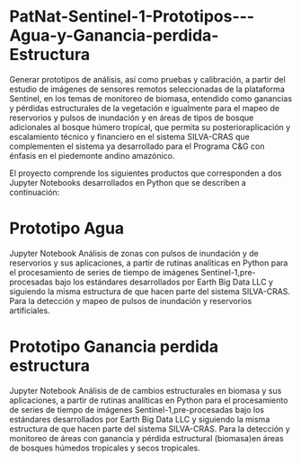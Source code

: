 # PatNat-Sentinel-1-Prototipos---Agua-y-Ganancia-perdida-Estructura
Generar  prototipos  de  análisis,  así  como  pruebas  y  calibración,  a  partir  del  estudio  de imágenes  de  sensores remotos  seleccionadas  de  la  plataforma  Sentinel,  en  los temas  de  monitoreo  de  biomasa,  entendido  como ganancias  y  pérdidas  estructurales  de  la  vegetación  e  igualmente  para  el  mapeo  de  reservorios  y  pulsos  de inundación  y  en  áreas  de  tipos  de  bosque  adicionales  al  bosque  húmero  tropical,  que  permita  su  posterioraplicación  y  escalamiento  técnico  y  financiero  en  el  sistema  SILVA-CRAS  que  complementen  el  sistema  ya desarrollado para el Programa C&amp;G con énfasis en el piedemonte andino amazónico.

El proyecto comprende los siguientes productos que corresponden a dos Jupyter Notebooks desarrollados en Python que se describen a continuación: 

# Prototipo Agua

Jupyter Notebook Análisis de zonas con pulsos de inundación y de reservorios y sus aplicaciones, a partir de rutinas analíticas en Python para el procesamiento de series de tiempo de imágenes Sentinel-1,pre-procesadas bajo los estándares desarrollados por Earth Big Data  LLC y siguiendo la misma estructura de que hacen parte del sistema SILVA-CRAS. Para la detección y mapeo de pulsos de inundación y reservorios artificiales.

# Prototipo Ganancia perdida estructura

Jupyter Notebook Análisis de de cambios estructurales en biomasa y sus aplicaciones, a partir de rutinas analíticas en Python para el procesamiento de series de tiempo de imágenes Sentinel-1,pre-procesadas bajo los estándares desarrollados por Earth Big Data  LLC y siguiendo la misma estructura de que hacen parte del sistema SILVA-CRAS. Para la detección y monitoreo de áreas con ganancia y pérdida estructural (biomasa)en áreas de bosques húmedos tropicales y secos tropicales.
